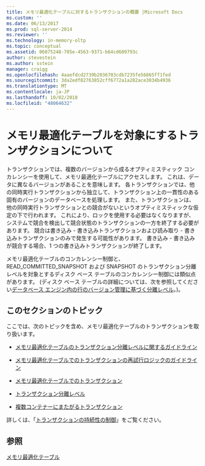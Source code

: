 ```yaml
---
title: メモリ最適化テーブルに対するトランザクションの概要 |Microsoft Docs
ms.custom: ''
ms.date: 06/13/2017
ms.prod: sql-server-2014
ms.reviewer: ''
ms.technology: in-memory-oltp
ms.topic: conceptual
ms.assetid: 06075248-705e-4563-9371-b64cd609793c
author: stevestein
ms.author: sstein
manager: craigg
ms.openlocfilehash: 4aaefdcd2739b2036703cdb7235fe56865ff1fed
ms.sourcegitcommit: 3da2edf82763852cff6772a1a282ace3034b4936
ms.translationtype: MT
ms.contentlocale: ja-JP
ms.lasthandoff: 10/02/2018
ms.locfileid: "48064632"
---
```

# <a name="understanding-transactions-on-memory-optimized-tables"></a>メモリ最適化テーブルを対象にするトランザクションについて
  トランザクションでは、複数のバージョンから成るオプティミスティック コンカレンシーを使用して、メモリ最適化テーブルにアクセスします。 これは、データに異なるバージョンがあることを意味します。 各トランザクションでは、他の同時実行トランザクションから独立して、トランザクション上の一貫性のある固有のバージョンのデータベースを処理します。 また、トランザクションは、他の同時実行トランザクションとの競合がないというオプティミスティックな仮定の下で行われます。 これにより、ロックを使用する必要はなくなりますが、システムで競合を検出して競合状態のトランザクションの一方を終了する必要があります。 競合は書き込み - 書き込みトランザクションおよび読み取り - 書き込みトランザクションのみで発生する可能性があります。 書き込み - 書き込みが競合する場合、1 つの書き込みトランザクションが終了します。  
  
 メモリ最適化テーブルのコンカレンシー制御と、READ_COMMITTED_SNAPSHOT および SNAPSHOT のトランザクション分離レベルを対象とするディスク ベース テーブルのコンカレンシー制御には類似点があります。 (ディスク ベース テーブルの詳細については、次を参照してください[データベース エンジン内の行のバージョン管理に基づく分離レベル](http://msdn.microsoft.com/library/ms177404\(v=sql.100\).aspx)。)。  
  
## <a name="topics-in-this-section"></a>このセクションのトピック  
 ここでは、次のトピックを含め、メモリ最適化テーブルのトランザクションを取り扱います。  
  
-   [メモリ最適化テーブルのトランザクション分離レベルに関するガイドライン](../relational-databases/in-memory-oltp/memory-optimized-tables.md)  
  
-   [メモリ最適化テーブルでのトランザクションの再試行ロジックのガイドライン](guidelines-for-retry-logic-for-transactions-on-memory-optimized-tables.md)  
  
-   [メモリ最適化テーブルでのトランザクション](transactions-in-memory-optimized-tables.md)  
  
-   [トランザクション分離レベル](transaction-isolation-levels.md)  
  
-   [複数コンテナーにまたがるトランザクション](cross-container-transactions.md)  
  
 詳しくは、「[トランザクションの持続性の制御](../relational-databases/logs/control-transaction-durability.md)」をご覧ください。  
  
## <a name="see-also"></a>参照  
 [メモリ最適化テーブル](../relational-databases/in-memory-oltp/memory-optimized-tables.md)  
  
  
